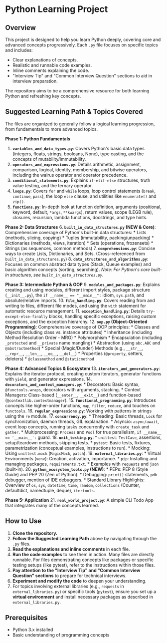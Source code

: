 # Python Learning Project

## Overview
This project is designed to help you learn Python deeply, covering core and advanced concepts progressively. Each `.py` file focuses on specific topics and includes:
- Clear explanations of concepts.
- Realistic and runnable code examples.
- Inline comments explaining the code.
- "Interview Tip" and "Common Interview Question" sections to aid in interview preparation.

The repository aims to be a comprehensive resource for both learning Python and refreshing key concepts.

## Suggested Learning Path & Topics Covered

The files are organized to generally follow a logical learning progression, from fundamentals to more advanced topics.

**Phase 1: Python Fundamentals**
1.  **`variables_and_data_types.py`**: Covers Python's basic data types (integers, floats, strings, booleans, None), type casting, and the concepts of mutability/immutability.
2.  **`operators_and_expressions.py`**: Details arithmetic, assignment, comparison, logical, identity, membership, and bitwise operators, including the walrus operator and operator precedence.
3.  **`conditional_statements.py`**: Explains `if-elif-else` structures, truth value testing, and the ternary operator.
4.  **`loops.py`**: Covers `for` and `while` loops, loop control statements (`break`, `continue`, `pass`), the loop `else` clause, and utilities like `enumerate()` and `zip()`.
5.  **`functions.py`**: In-depth look at function definition, arguments (positional, keyword, default, `*args`, `**kwargs`), return values, scope (LEGB rule), closures, recursion, lambda functions, docstrings, and type hints.

**Phase 2: Data Structures**
6.  **`built_in_data_structures.py` (NEW & Core)**: Comprehensive coverage of Python's built-in data structures:
    *   Lists (methods, slicing, copying)
    *   Tuples (immutability, packing/unpacking)
    *   Dictionaries (methods, views, iteration)
    *   Sets (operations, frozensets)
    *   Strings (as sequences, common methods)
7.  **`comprehensions.py`**: Concise ways to create Lists, Dictionaries, and Sets. (Cross-referenced from `built_in_data_structures.py`)
8.  **`data_structures_and_algorithms.py`**: Focuses on common abstract data types (Stack, Queue examples) and basic algorithm concepts (sorting, searching). *Note: For Python's core built-in structures, see `built_in_data_structures.py`.*

**Phase 3: Intermediate Python & OOP**
9.  **`modules_and_packages.py`**: Explains creating and using modules, different import styles, package structure (`__init__.py`), the `if __name__ == "__main__":` idiom, `sys.path`, and absolute/relative imports.
10. **`file_handling.py`**: Covers reading from and writing to files, different file modes, and using the `with` statement for automatic resource management.
11. **`exception_handling.py`**: Details `try-except-else-finally` blocks, handling specific exceptions, raising custom exceptions, and the exception hierarchy.
12. **`oop.py` (Object-Oriented Programming)**: Comprehensive coverage of OOP principles:
    *   Classes and Objects (including class vs. instance attributes)
    *   Inheritance (including Method Resolution Order - MRO)
    *   Polymorphism
    *   Encapsulation (including `_protected` and `__private` name mangling)
    *   Abstraction (using `abc.ABC` and `@abstractmethod`)
    *   Special (Magic/Dunder) Methods (e.g., `__str__`, `__repr__`, `__len__`, `__eq__`, `__del__`)
    *   Properties (`@property`, setters, deleters)
    *   `@classmethod` and `@staticmethod`

**Phase 4: Advanced Topics & Ecosystem**
13. **`iterators_and_generators.py`**: Explains the iterator protocol, creating custom iterators, generator functions with `yield`, and generator expressions.
14. **`decorators_and_context_managers.py`**:
    *   Decorators: Basic syntax, `@functools.wraps`, decorators with arguments, stacking.
    *   Context Managers: Class-based (`__enter__`, `__exit__`) and function-based (`@contextlib.contextmanager`).
15. **`functional_programming.py`**: Introduces concepts like higher-order functions, `map`, `filter`, `reduce`, and touches on `functools`.
16. **`regular_expressions.py`**: Working with patterns in strings using the `re` module.
17. **`concurrency.py`**:
    *   Threading: Basic threads, `Lock` for synchronization, daemon threads, GIL explanation.
    *   Asyncio: `async/await`, event loop concepts, running tasks concurrently with `create_task` and `gather`.
    *   Multiprocessing: `Process` and `Pool` for true parallelism, `if __name__ == '__main__':` guard.
18. **`unit_testing.py`**:
    *   `unittest`: `TestCase`, assertions, setup/teardown methods, skipping tests.
    *   `pytest`: Basic tests, fixtures, parametrization (conceptual examples, instructions to run).
    *   Mocking: Using `unittest.mock` (`MagicMock`, `patch`).
19. **`external_libraries.py`**:
    *   Virtual Environments (`venv`): Creation, activation, importance.
    *   `pip`: Installing and managing packages, `requirements.txt`.
    *   Examples with `requests` and `json` (built-in).
20. **`python_ecosystem_tools.py` (NEW)**:
    *   PEPs: PEP 8 (Style Guide) and PEP 20 (Zen of Python).
    *   Debugging: `print()` statements, `pdb` debugger, mention of IDE debuggers.
    *   Standard Library Highlights: Overview of `os`, `sys`, `datetime`, `time`, `random`, `collections` (Counter, defaultdict, namedtuple, deque), `itertools`.

**Phase 5: Application**
21. **`real_world_project.py`**: A simple CLI Todo App that integrates many of the concepts learned.

## How to Use
1.  **Clone the repository.**
2.  **Follow the Suggested Learning Path** above by navigating through the `.py` files.
3.  **Read the explanations and inline comments** in each file.
4.  **Run the code examples** to see them in action. Many files are directly runnable. For files demonstrating concepts like packages or specific testing setups (like pytest), refer to the instructions within those files.
5.  **Pay attention to the "Interview Tip" and "Common Interview Question" sections** to prepare for technical interviews.
6.  **Experiment and modify the code** to deepen your understanding.
7.  For topics involving external libraries (e.g., `requests` in `external_libraries.py`) or specific tools (`pytest`), ensure you set up a **virtual environment** and install necessary packages as described in `external_libraries.py`.

## Prerequisites
- Python 3.x installed
- Basic understanding of programming concepts